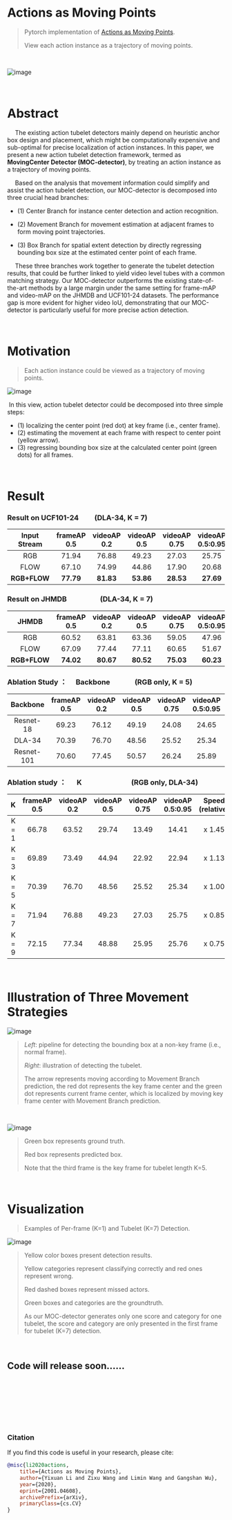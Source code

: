 # Actions as Moving Points

> Pytorch implementation of [Actions as Moving Points](https://arxiv.org/abs/2001.04608).
>
>  View each action instance as a trajectory of moving points.

<br/>

![image](image/Pipeline.jpg)

<br/>

# Abstract    

​    &emsp;The existing action tubelet detectors mainly depend on heuristic anchor box design and placement, which might be computationally expensive and sub-optimal for precise localization of action instances. In this paper, we present a new action tubelet detection framework, termed as **MovingCenter Detector (MOC-detector)**, by treating an action instance as a trajectory of moving points. 

​    &emsp;Based on the analysis that movement information could simplify and assist the action tubelet detection, our MOC-detector is decomposed into three crucial head branches:

- (1) Center Branch for instance center detection and action recognition.

- (2) Movement Branch for movement estimation at adjacent frames to form moving point trajectories.

- (3) Box Branch for spatial extent detection by directly regressing bounding box size at the estimated center point of each frame. 

​    &emsp;These three branches work together to generate the tubelet detection results, that could be further linked to yield video level tubes with a common matching strategy. Our MOC-detector outperforms the existing state-of-the-art methods by a large margin under the same setting for frame-mAP and video-mAP on the JHMDB and UCF101-24 datasets. The performance gap is more evident for higher video IoU, demonstrating that our MOC-detector is particularly useful for more precise action detection.

<br/>

# Motivation

> Each action instance could be viewed as a trajectory of moving points. 

![image](image/Motivation.jpg)

​	In this view, action tubelet detector could be decomposed into three simple steps: 

- (1) localizing the center point (red dot) at key frame (i.e., center frame).
- (2) estimating the movement at each frame with respect to center point (yellow arrow).
- (3) regressing bounding box size at the calculated center point (green dots) for all frames. 

<br/>



# Result

### Result on UCF101-24	&emsp;&emsp;(DLA-34,  K = 7)

| Input Stream | frameAP 0.5 | videoAP 0.2 | videoAP 0.5 | videoAP 0.75 | videoAP 0.5:0.95 |
| :----------: | :---------: | :---------: | :---------: | :----------: | :--------------: |
|     RGB      |    71.94    |    76.88    |    49.23    |    27.03     |      25.75       |
|     FLOW     |    67.10    |    74.99    |    44.86    |    17.90     |      20.68       |
| **RGB+FLOW** |  **77.79**  |  **81.83**  |  **53.86**  |  **28.53**   |    **27.69**     |



### Result on JHMDB		&emsp;&emsp;&emsp;  &emsp; (DLA-34,  K = 7) 

|    JHMDB     | frameAP 0.5 | videoAP 0.2 | videoAP 0.5 | videoAP 0.75 | videoAP 0.5:0.95 |
| :----------: | :---------: | :---------: | :---------: | :----------: | :--------------: |
|     RGB      |    60.52    |    63.81    |    63.36    |    59.05     |      47.96       |
|     FLOW     |    67.09    |    77.44    |    77.11    |    60.65     |      51.67       |
| **RGB+FLOW** |  **74.02**  |  **80.67**  |  **80.52**  |  **75.03**   |    **60.23**     |



### Ablation Study ： &emsp;Backbone	&emsp;&emsp;&emsp;	(RGB only,  K = 5)

|  Backbone  | frameAP 0.5 | videoAP 0.2 | videoAP 0.5 | videoAP 0.75 | videoAP 0.5:0.95 | Speed (relative) |
| :--------: | :---------: | :---------: | :---------: | :----------: | :--------------: | :--------------: |
| Resnet-18  |    69.23    |    76.12    |    49.19    |    24.08     |      24.65       |      x 1.55      |
|   DLA-34   |    70.39    |    76.70    |    48.56    |    25.52     |      25.34       |      x 1.00      |
| Resnet-101 |    70.60    |    77.45    |    50.57    |    26.24     |      25.89       |      x 0.92      |



### Ablation study ：     &emsp;   K&emsp;&emsp;&emsp;&emsp;&emsp;&emsp;&emsp;(RGB only,  DLA-34)

|   K   | frameAP 0.5 | videoAP 0.2 | videoAP 0.5 | videoAP 0.75 | videoAP 0.5:0.95 | Speed (relative) |
| :---: | :---------: | :---------: | :---------: | :----------: | :--------------: | :--------------: |
| K = 1 |    66.78    |    63.52    |    29.74    |    13.49     |      14.41       |      x 1.45      |
| K = 3 |    69.89    |    73.49    |    44.94    |    22.92     |      22.94       |      x 1.13      |
| K = 5 |    70.39    |    76.70    |    48.56    |    25.52     |      25.34       |      x 1.00      |
| K = 7 |    71.94    |    76.88    |    49.23    |    27.03     |      25.75       |      x 0.85      |
| K = 9 |    72.15    |    77.34    |    48.88    |    25.95     |      25.76       |      x 0.75      |

<br/>

# Illustration of Three Movement  Strategies

![image](image/Movement.jpg)

> *Left*: pipeline for detecting the bounding box at a non-key frame (i.e., normal frame).
>
> *Right*: illustration of detecting the tubelet.
>
> The arrow represents moving according to Movement Branch prediction, the red dot represents the key frame center and the green dot represents current frame center, which is localized by moving key frame center with Movement Branch prediction.

<br/>

![image](image/Movement_vis.jpg)

>Green box represents ground truth.
>
>Red box represents predicted box. 
>
>Note that the third frame is the key frame for tubelet length K=5.

<br/>

# Visualization


> Examples of Per-frame (K=1) and Tubelet (K=7) Detection.

![image](image/K_vision.jpg)

> Yellow color boxes present detection results.
>
>Yellow categories represent classifying correctly and red ones represent wrong. 
>
>Red dashed boxes represent missed actors.
>
> Green boxes and categories are the groundtruth.
>
>As our MOC-detector generates only one score and category for one tubelet, the score and category are only presented in the first frame for tubelet (K=7) detection.

<br/>



## Code will release soon......

<br/>

<br/>

<br/>

<br/>

<br/>

<br/>


### Citation
If you find this code is useful in your research, please cite:

```bibtex
@misc{li2020actions,
    title={Actions as Moving Points},
    author={Yixuan Li and Zixu Wang and Limin Wang and Gangshan Wu},
    year={2020},
    eprint={2001.04608},
    archivePrefix={arXiv},
    primaryClass={cs.CV}
}
```
